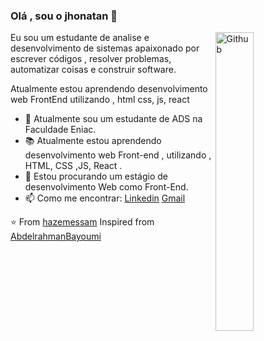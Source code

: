### Olá , sou o jhonatan 👋

<img width="35%" align="right" alt="Github" src="https://user-images.githubusercontent.com/48678280/88862734-4903af80-d201-11ea-968b-9c939d88a37c.gif" />

Eu sou um estudante de analise e desenvolvimento de sistemas apaixonado por escrever códigos ,
resolver problemas, automatizar coisas e construir software.


Atualmente estou aprendendo desenvolvimento web FrontEnd utilizando , html css, js, react 
- 🔭 Atualmente sou um estudante de ADS na Faculdade Eniac.
- 📚 Atualmente estou aprendendo desenvolvimento web Front-end , utilizando  , HTML, CSS ,JS, React .
- 👯 Estou procurando um estágio de desenvolvimento Web como Front-End. 
- 📫 Como me encontrar: [Linkedin](https://www.linkedin.com/in/jhonatan-mendes-b275561a4/) [Gmail](mailto:jhowgato15@gmail.com)

⭐️ From [hazemessam](https://github.com/hazemessam)
Inspired from [AbdelrahmanBayoumi](https://github.com/abdelrahmanbayoumi)
